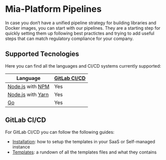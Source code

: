 # Mia-Platform Pipelines

In case you don‘t have a unified pipeline strategy for building libraries and Docker images, you can start with
our pipelines. They are a starting step for quickly setting them up following best practictes and trying to
add useful steps that can match regulatory compliance for your company.

## Supported Tecnologies

Here you can find all the languages and CI/CD systems currently supported:

| Language  | [GitLab CI/CD]
| --- | --- |
| [Node.js] with [NPM] | Yes |
| [Node.js] with [Yarn] | Yes |
| [Go] | Yes |

## GitLab CI/CD

For GitLab CI/CD you can follow the following guides:

- [Installation](./20-gitlab-installation.md): how to setup the templates in your SaaS or Self-managed instance
- [Templates](./gitlab-ci/10-templates.md): a rundown of all the templates files and what they contains

[GitLab CI/CD]: https://docs.gitlab.com/ee/ci/ (GitLab CI documentation site)
[Node.js]: https://nodejs.org (Node.js® is a JavaScript runtime built on Chrome’s V8 JavaScript engine)
[NPM]: https://www.npmjs.com (npm is the world’s largest software registry)
[Yarn]: https://yarnpkg.com (Yarn is a package manager that doubles down as project manager)
[Go]: https://go.dev (Go is an open source programming language that makes it simple to build secure, scalable systems)
